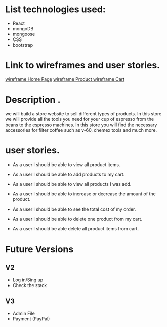 # List technologies used: 
* React
* mongoDB 
* mongoose
* CSS 
* bootstrap 


# Link to wireframes and user stories.
[wireframe Home Page](https://wireframe.cc/fQNAWL)
[wireframe Product ](https://wireframe.cc/0IrfUC)
[wireframe Cart](https://wireframe.cc/wz9Vtl)

# Description .

we will build a store website to sell different types of products. In this store we will provide all the tools you need for your cup of espresso from the beans to the espresso machines. In this store you will find the necessary accessories for filter coffee such as v-60, chemex tools and much more.


# user stories.

*	As a user I should be able to view all product items.
*	As a user I should be able to add products to my cart.
*	As a user I should be able to view all products I was add.
*	As a user I should be able to increase or decrease the amount of the product.
*	As a user I should be able to see the total cost of my order.
*	As a user I should be able to delete one product from my cart.

*	As a user I should be able delete all product items from cart. 



# Future Versions 

## V2 
*   Log in/Sing up
*    Check the stack

## V3 
*    Admin File
*    Payment (PayPal)

